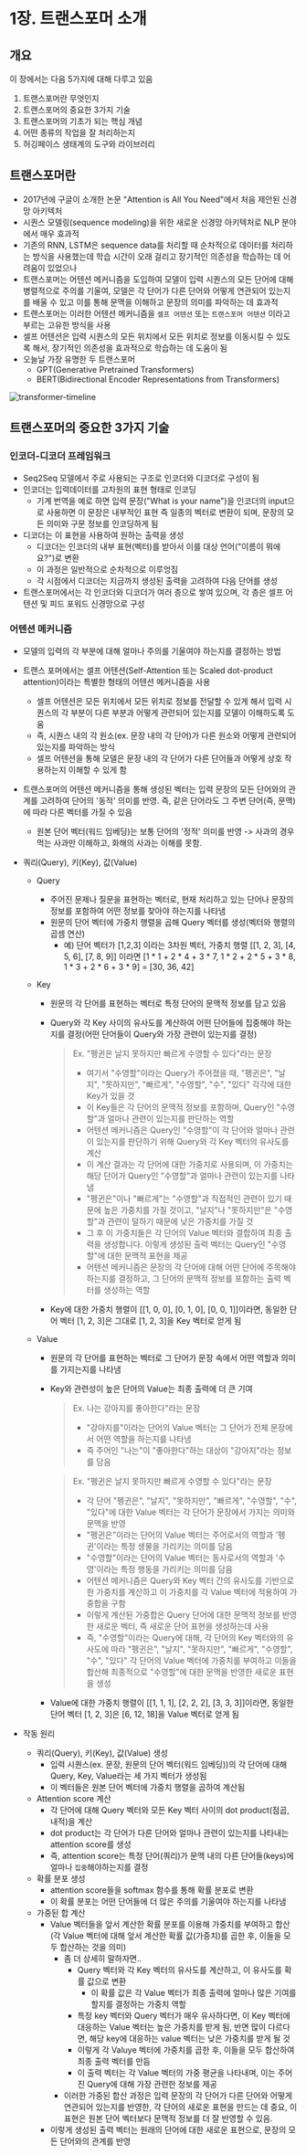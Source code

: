 # 1장. 트랜스포머 소개

## 개요

이 장에서는 다음 5가지에 대해 다루고 있음

1. 트랜스포머란 무엇인지
2. 트랜스포머의 중요한 3가지 기술 
3. 트랜스포머의 기초가 되는 핵심 개념 
4. 어떤 종류의 작업을 잘 처리하는지 
5. 허깅페이스 생태계의 도구와 라이브러리

## 트랜스포머란
- 2017년에 구글이 소개한 논문 "Attention is All You Need"에서 처음 제안된 신경망 아키텍처
- 시퀀스 모델링(sequence modeling)을 위한 새로운 신경망 아키텍처로 NLP 분야에서 매우 효과적
- 기존의 RNN, LSTM은 sequence data를 처리할 때 순차적으로 데이터를 처리하는 방식을 사용했는데 학습 시간이 오래 걸리고 장기적인 의존성을 학습하는 데 어려움이 있었으나
- 트랜스포머는 어텐션 메커니즘을 도입하여 모델이 입력 시퀀스의 모든 단어에 대해 병렬적으로 주의를 기울여, 모델은 각 단어가 다른 단어와 어떻게 연관되어 있는지를 배울 수 있고 이를 통해 문맥을 이해하고 문장의 의미를 파악하는 데 효과적
- 트랜스포머는 이러한 어텐션 메커니즘을 `셀프 어텐션` 또는 `트랜스포머 어텐션` 이라고 부르는 고유한 방식을 사용
- 셀프 어텐션은 입력 시퀀스의 모든 위치에서 모든 위치로 정보를 이동시킬 수 있도록 해서, 장기적인 의존성을 효과적으로 학습하는 데 도움이 됨
- 오늘날 가장 유명한 두 트랜스포머
  - GPT(Generative Pretrained Transformers)
  - BERT(Bidirectional Encoder Representations from Transformers)

<img alt="transformer-timeline" caption="The transformers timeline" src="https://user-images.githubusercontent.com/100276387/240818612-54b9b038-629a-4df2-9722-d9bc9948672e.png" id="transformer-timeline"/>



## 트랜스포머의 중요한 3가지 기술 

### 인코더-디코더 프레임워크

* Seq2Seq 모델에서 주로 사용되는 구조로  인코더와 디코더로 구성이 됨
* 인코더는 입력데이터를 고차원의 표현 형태로 인코딩
  * 기계 번역을 예로 하면 입력 문장("What is your name")을 인코더의 input으로 사용하면 이 문장은 내부적인 표현 즉 일종의 벡터로 변환이 되며, 문장의 모든 의미와 구문 정보를 인코딩하게 됨
* 디코더는 이 표현을 사용하여 원하는 출력을 생성
  * 디코더는 인코더의 내부 표현(벡터)를 받아서 이를 대상 언어("이름이 뭐에요?")로 변환
  * 이 과정은 일반적으로 순차적으로 이루엉짐
  * 각 시점에서 디코더는 지금까지 생성된 출력을 고려하여 다음 단어를 생성
* 트랜스포머에서는 각 인코더와 디코더가 여러 층으로 쌓여 있으며, 각 층은 셀프 어텐션 및 피드 포워드 신경망으로 구성



### 어텐션 메커니즘

* 모델의 입력의 각 부분에 대해 얼마나 주의를 기울여야 하는지를 결정하는 방법

* 트랜스 포머에서는 셀프 어텐션(Self-Attention 또는 Scaled dot-product attention)이라는 특별한 형태의 어텐션 메커니즘을 사용

  * 셀프 어텐션은 모든 위치에서 모든 위치로 정보를 전달할 수 있게 해서 입력 시퀀스의 각 부분이 다른 부분과 어떻게 관련되어 있는지를 모델이 이해하도록 도움
  * 즉, 시퀀스 내의 각 원소(ex. 문장 내의 각 단어)가 다른 원소와 어떻게 관련되어 있는지를 파악하는 방식
  * 셀프 어텐션을 통해 모델은 문장 내의 각 단어가 다른 단어들과 어떻게 상호 작용하는지 이해할 수 있게 함

* 트랜스포머의 어텐션 메커니즘을 통해 생성된 벡터는 입력 문장의 모든 단어와의 관계를 고려하여 단어의 '동적' 의미를 반영. 즉, 같은 단어라도 그 주변 단어(즉, 문맥)에 따라 다른 벡터를 가질 수 있음

  * 원본 단어 벡터(워드 임베딩)는 보통 단어의 '정적' 의미를 반영 -> 사과의 경우 먹는 사과만 이해하고, 화해의 사과는 이해를 못함.

* 쿼리(Query), 키(Key), 값(Value)

  * Query

    * 주어진 문제나 질문을 표현하는 벡터로, 현재 처리하고 있는 단어나 문장의 정보를 포함하여 어떤 정보를 찾아야 하는지를 나타냄
    * 원문의 단어 벡터에 가중치 행렬을 곱해 Query 벡터를 생성(벡터와 행렬의 곱셈 연산)
      * 예) 단어 벡터가 [1,2,3] 이라는 3차원 벡터, 가중치 행렬  [[1, 2, 3], [4, 5, 6], [7, 8, 9]] 이라면
        [1 * 1 + 2 * 4 + 3 * 7, 1 * 2 + 2 * 5 + 3 * 8, 1 * 3 + 2 * 6 + 3 * 9] = [30, 36, 42]

  * Key

    * 원문의 각 단어를 표현하는 벡터로 특정 단어의 문맥적 정보를 담고 있음

    * Query와 각 Key 사이의 유사도를 계산하여 어떤 단어들에 집중해야 하는지를 결정(어떤 단어들이 Query와 가장 관련이 있는지를 결정)

      > Ex. "펭귄은 날지 못하지만 빠르게 수영할 수 있다"라는 문장
      >
      > * 여기서 "수영할"이라는 Query가 주어졌을 때, "펭귄은", "날지", "못하지만", "빠르게", "수영할", "수", "있다" 각각에 대한 Key가 있을 것
      > * 이 Key들은 각 단어의 문맥적 정보를 포함하며, Query인 "수영할"과 얼마나 관련이 있는지를 판단하는 역할
      > * 어텐션 메커니즘은 Query인 "수영할"이 각 단어와 얼마나 관련이 있는지를 판단하기 위해 Query와 각 Key 벡터의 유사도를 계산
      > * 이 계산 결과는 각 단어에 대한 가중치로 사용되며, 이 가중치는 해당 단어가 Query인 "수영할"과 얼마나 관련이 있는지를 나타냄
      > * "펭귄은"이나 "빠르게"는 "수영할"과 직접적인 관련이 있기 때문에 높은 가중치를 가질 것이고, "날지"나 "못하지만"은 "수영할"과 관련이 덜하기 때문에 낮은 가중치를 가질 것
      > * 그 후 이 가중치들은 각 단어의 Value 벡터와 결합하여 최종 출력을 생성합니다. 이렇게 생성된 출력 벡터는 Query인 "수영할"에 대한 문맥적 표현을 제공
      > * 어텐션 메커니즘은 문장의 각 단어에 대해 어떤 단어에 주목해야 하는지를 결정하고, 그 단어의 문맥적 정보를 포함하는 출력 벡터를 생성하는 역할

    * Key에 대한 가중치 행렬이 [[1, 0, 0], [0, 1, 0], [0, 0, 1]]이라면, 동일한 단어 벡터 [1, 2, 3]은 그대로 [1, 2, 3]을 Key 벡터로 얻게 됨

  * Value

    * 원문의 각 단어를 표현하는 벡터로 그 단어가 문장 속에서 어떤 역할과 의미를 가지는지를 나타냄

    * Key와 관련성이 높은 단어의 Value는 최종 출력에 더 큰 기여

      > Ex. 나는 강아지를 좋아한다"라는 문장
      >
      > * "강아지를"이라는 단어의 Value 벡터는 그 단어가 전체 문장에서 어떤 역할을 하는지를 나타냄
      > * 즉 주어인 "나는"이 "좋아한다"하는 대상이 "강아지"라는 정보를 담음

      > Ex. "펭귄은 날지 못하지만 빠르게 수영할 수 있다"라는 문장
      >
      > * 각 단어 "펭귄은", "날지", "못하지만", "빠르게", "수영할", "수", "있다"에 대한 Value 벡터는 각 단어가 문장에서 가지는 의미와 문맥을 반영
      > * "펭귄은"이라는 단어의 Value 벡터는 주어로서의 역할과 '펭귄'이라는 특정 생물을 가리키는 의미를 담음
      > * "수영할"이라는 단어의 Value 벡터는 동사로서의 역할과 '수영'이라는 특정 행동을 가리키는 의미를 담음
      > * 어텐션 메커니즘은 Query와 Key 벡터 간의 유사도를 기반으로 한 가중치를 계산하고 이 가중치를 각 Value 벡터에 적용하여 가중합을 구함
      > * 이렇게 계산된 가중합은 Query 단어에 대한 문맥적 정보를 반영한 새로운 벡터, 즉 새로운 단어 표현을 생성하는데 사용
      > * 즉, "수영할"이라는 Query에 대해, 각 단어의 Key 벡터와의 유사도에 따라 "펭귄은", "날지", "못하지만", "빠르게", "수영할", "수", "있다" 각 단어의 Value 벡터에 가중치를 부여하고 이들을 합산해 최종적으로 "수영할"에 대한 문맥을 반영한 새로운 표현을 생성

    * Value에 대한 가중치 행렬이 [[1, 1, 1], [2, 2, 2], [3, 3, 3]]이라면, 동일한 단어 벡터 [1, 2, 3]은 [6, 12, 18]을 Value 벡터로 얻게 됨

* 작동 원리

  * 쿼리(Query), 키(Key), 값(Value) 생성
    * 입력 시퀀스(ex. 문장, 원문의 단어 벡터(워드 임베딩))의 각 단어에 대해 Query, Key, Value라는 세 가지 벡터가 생성됨
    * 이 벡터들은 원본 단어 벡터에 가중치 행렬을 곱하여 계산됨
  * Attention score 계산
    * 각 단어에 대해 Query 벡터와 모든 Key 벡터 사이의 dot product(점곱, 내적)을 계산
    * dot product는 각 단어가 다른 단어와 얼마나 관련이 있는지를 나타내는 attention score를 생성
    * 즉, attention score는 특정 단어(쿼리)가 문맥 내의 다른 단어들(keys)에 얼마나 `집중`해야하는지를 결정
  * 확률 분포 생성
    * attention score들을 softmax 함수를 통해 확률 분포로 변환
    * 이 확률 분포는  어떤 단어들에 더 많은 주의를 기울여야 하는지를 나타냄
  * 가중된 합 계산
    * Value 벡터들을 앞서 계산한 확률 분포를 이용해 가중치를 부여하고 합산(각 Value 벡터에 대해 앞서 계산한 확률 값(가중치)를 곱한 후, 이들을 모두 합산하는 것을 의미)
      * 좀 더 상세히 말하자면..
        * Query 벡터와 각 Key 벡터의 유사도를 계산하고, 이 유사도를 확률 값으로 변환
          * 이 확률 값은 각 Value 벡터가 최종 출력에 얼마나 많은 기여를 할지를 결정하는 가중치 역할
        * 특정 key 벡터와 Query 벡터가 매우 유사하다면, 이 Key 벡터에 대응하는 Value 벡터는 높은 가중치를 받게 됨, 반면 많이 다르다면, 해당 key에 대응하는 value 벡터는 낮은 가중치를 받게 될 것
        * 이렇게 각 Valuye 벡터에 가중치를 곱한 후,  이들을 모두 합산하여 최종 출력 벡터를 만듬
        * 이 출력 벡터는 각 Value 벡터의 가중 평균을 나타내며, 이는 주어진 Query에 대해 가장 관련한 정보를 제공
      * 이러한 가중된 합산 과정은 입력 문장의 각 단어가 다른 단어와 어떻게 연관되어 있는지를 반영한, 각 단어의 새로운 표현을 만드는 데 중요, 이 표현은 원본 단어 벡터보다 문맥적 정보를 더 잘 반영할 수 있음.
    * 이렇게 생성된 출력 벡터는 원래의 단어에 대한 새로운 표현으로, 문장의 모든 단어와의 관계를 반영
